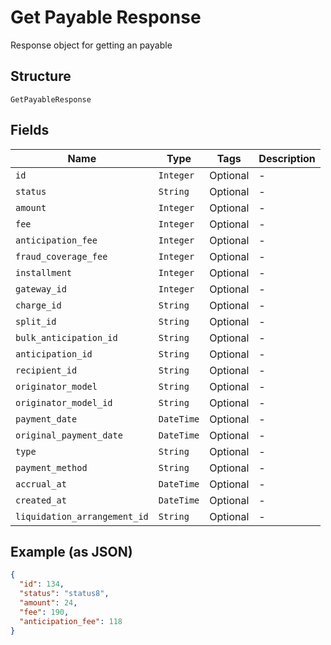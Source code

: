 
# Get Payable Response

Response object for getting an payable

## Structure

`GetPayableResponse`

## Fields

| Name | Type | Tags | Description |
|  --- | --- | --- | --- |
| `id` | `Integer` | Optional | - |
| `status` | `String` | Optional | - |
| `amount` | `Integer` | Optional | - |
| `fee` | `Integer` | Optional | - |
| `anticipation_fee` | `Integer` | Optional | - |
| `fraud_coverage_fee` | `Integer` | Optional | - |
| `installment` | `Integer` | Optional | - |
| `gateway_id` | `Integer` | Optional | - |
| `charge_id` | `String` | Optional | - |
| `split_id` | `String` | Optional | - |
| `bulk_anticipation_id` | `String` | Optional | - |
| `anticipation_id` | `String` | Optional | - |
| `recipient_id` | `String` | Optional | - |
| `originator_model` | `String` | Optional | - |
| `originator_model_id` | `String` | Optional | - |
| `payment_date` | `DateTime` | Optional | - |
| `original_payment_date` | `DateTime` | Optional | - |
| `type` | `String` | Optional | - |
| `payment_method` | `String` | Optional | - |
| `accrual_at` | `DateTime` | Optional | - |
| `created_at` | `DateTime` | Optional | - |
| `liquidation_arrangement_id` | `String` | Optional | - |

## Example (as JSON)

```json
{
  "id": 134,
  "status": "status8",
  "amount": 24,
  "fee": 190,
  "anticipation_fee": 118
}
```

